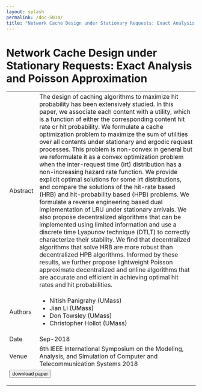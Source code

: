 ```yaml
---
layout: splash
permalink: /doc-5014/
title: "Network Cache Design under Stationary Requests: Exact Analysis and Poisson Approximation"
---
```


# Network Cache Design under Stationary Requests: Exact Analysis and Poisson Approximation

<table>
    <tbody>
    <tr>
        <td>Abstract</td>
        <td>The design of caching algorithms to maximize hit probability has been extensively studied. In this paper, we associate each content with a utility, which is a function of either the corresponding content hit rate or hit probability. We formulate a cache optimization problem to maximize the sum of utilities over all contents under stationary and ergodic request processes. This problem is non-convex in general but we reformulate it as a convex optimization problem when the inter-request time (irt) distribution has a non-increasing hazard rate function. We provide explicit optimal solutions for some irt distributions, and compare the solutions of the hit-rate based (HRB) and hit-probability based (HPB) problems. We formulate a reverse engineering based dual implementation of LRU under stationary arrivals. We also propose decentralized algorithms that can be implemented using limited information and use a discrete time Lyapunov technique (DTLT) to correctly characterize their stability. We find that decentralized algorithms that solve HRB are more robust than decentralized HPB algorithms. Informed by these results, we further propose lightweight Poisson approximate decentralized and online algorithms that are accurate and efficient in achieving optimal hit rates and hit probabilities.</td>
    </tr>
    <tr>
        <td>Authors</td>
        <td>
            <ul>
                <li>Nitish Panigrahy (UMass)</li>
                <li>Jian Li (UMass)</li>
                <li>Don Towsley (UMass)</li>
                <li>Christopher Hollot (UMass)</li>
            </ul>
        </td>
    </tr>
    <tr>
        <td>Date</td>
        <td>Sep-2018</td>
    </tr>
    <tr>
        <td>Venue</td>
        <td>6th IEEE International Symposium on the Modeling, Analysis, and Simulation of Computer and Telecommunication Systems 2018</td>
    </tr>
        <tr>
            <td colspan="2">
                <form method="get" action="https://ibm.box.com/v/doc-5014-paper">
                    <button type="submit">download paper</button>
                </form>
            </td>
        </tr>
    </tbody>
</table>
